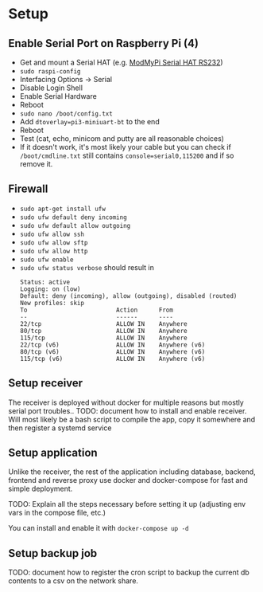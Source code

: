# Setup

## Enable Serial Port on Raspberry Pi (4)

- Get and mount a Serial HAT (e.g. [ModMyPi Serial HAT RS232](https://www.pi-shop.ch/modmypi-serial-hat-rs232))
- `sudo raspi-config`
- Interfacing Options -> Serial
- Disable Login Shell
- Enable Serial Hardware
- Reboot
- `sudo nano /boot/config.txt`
- Add `dtoverlay=pi3-miniuart-bt` to the end
- Reboot
- Test (cat, echo, minicom and putty are all reasonable choices)
- If it doesn't work, it's most likely your cable but you can check if `/boot/cmdline.txt` still contains `console=serial0,115200` and if so remove it.

## Firewall

- `sudo apt-get install ufw`
- `sudo ufw default deny incoming`
- `sudo ufw default allow outgoing`
- `sudo ufw allow ssh`
- `sudo ufw allow sftp`
- `sudo ufw allow http`
- `sudo ufw enable`
- `sudo ufw status verbose` should result in
  ```
  Status: active
  Logging: on (low)
  Default: deny (incoming), allow (outgoing), disabled (routed)
  New profiles: skip
  To                         Action      From
  --                         ------      ----
  22/tcp                     ALLOW IN    Anywhere
  80/tcp                     ALLOW IN    Anywhere
  115/tcp                    ALLOW IN    Anywhere
  22/tcp (v6)                ALLOW IN    Anywhere (v6)
  80/tcp (v6)                ALLOW IN    Anywhere (v6)
  115/tcp (v6)               ALLOW IN    Anywhere (v6)
  ```

## Setup receiver

The receiver is deployed without docker for multiple reasons but mostly serial port troubles..
TODO: document how to install and enable receiver. Will most likely be a bash script to compile the app, copy it somewhere and then register a systemd service

## Setup application

Unlike the receiver, the rest of the application including database, backend, frontend and reverse proxy use docker and docker-compose for fast and simple deployment.

TODO: Explain all the steps necessary before setting it up (adjusting env vars in the compose file, etc.)

You can install and enable it with `docker-compose up -d`

## Setup backup job

TODO: document how to register the cron script to backup the current db contents to a csv on the network share.

